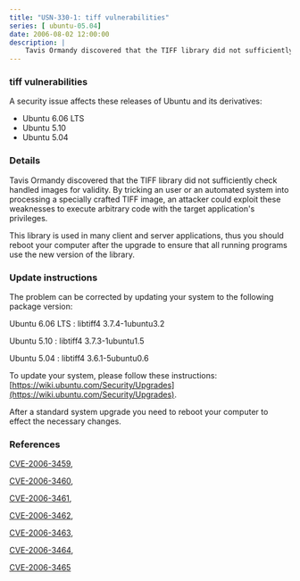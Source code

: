 ```yaml
---
title: "USN-330-1: tiff vulnerabilities"
series: [ ubuntu-05.04]
date: 2006-08-02 12:00:00
description: |
    Tavis Ormandy discovered that the TIFF library did not sufficiently check handled images for validity. By tricking an user or an automated system into processing a specially crafted TIFF image, an attacker could exploit these weaknesses to execute arbitrary code with the target application&#39;s privileges.
--- 
```

 
### tiff vulnerabilities

A security issue affects these releases of Ubuntu and its derivatives:

* Ubuntu 6.06 LTS
* Ubuntu 5.10
* Ubuntu 5.04

### Details

Tavis Ormandy discovered that the TIFF library did not sufficiently check handled images for validity. By tricking an user or an automated system into processing a specially crafted TIFF image, an attacker could exploit these weaknesses to execute arbitrary code with the target application&#39;s privileges.

This library is used in many client and server applications, thus you should reboot your computer after the upgrade to ensure that all running programs use the new version of the library.

### Update instructions

The problem can be corrected by updating your system to the following package version:

Ubuntu 6.06 LTS
 : libtiff4 <span>3.7.4-1ubuntu3.2</span>

Ubuntu 5.10
 : libtiff4 <span>3.7.3-1ubuntu1.5</span>

Ubuntu 5.04
 : libtiff4 <span>3.6.1-5ubuntu0.6</span>

To update your system, please follow these instructions: [https://wiki.ubuntu.com/Security/Upgrades](https://wiki.ubuntu.com/Security/Upgrades).

After a standard system upgrade you need to reboot your computer to effect the necessary changes.

### References

 [CVE-2006-3459](http://people.ubuntu.com/~ubuntu-security/cve/CVE-2006-3459), 

 [CVE-2006-3460](http://people.ubuntu.com/~ubuntu-security/cve/CVE-2006-3460), 

 [CVE-2006-3461](http://people.ubuntu.com/~ubuntu-security/cve/CVE-2006-3461), 

 [CVE-2006-3462](http://people.ubuntu.com/~ubuntu-security/cve/CVE-2006-3462), 

 [CVE-2006-3463](http://people.ubuntu.com/~ubuntu-security/cve/CVE-2006-3463), 

 [CVE-2006-3464](http://people.ubuntu.com/~ubuntu-security/cve/CVE-2006-3464), 

 [CVE-2006-3465](http://people.ubuntu.com/~ubuntu-security/cve/CVE-2006-3465)
 
